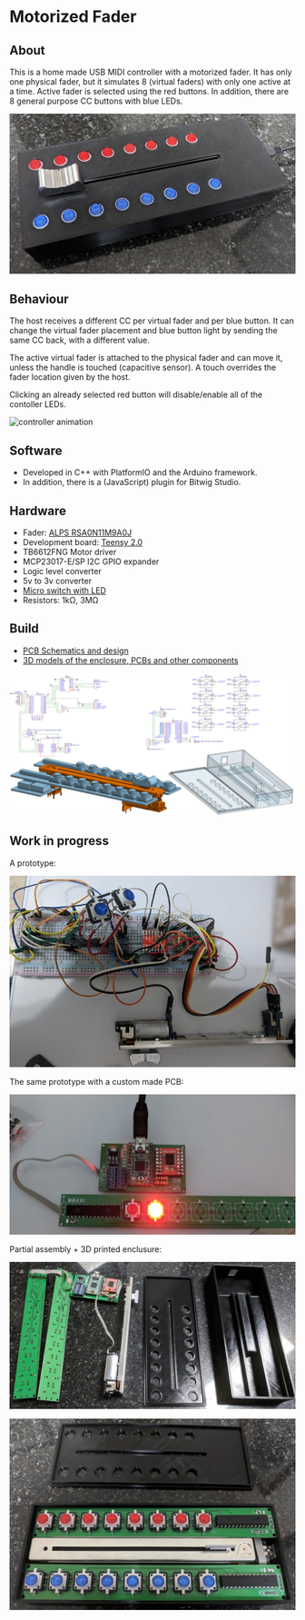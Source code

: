 Motorized Fader
===============

About
-----
This is a home made USB MIDI controller with a motorized fader.
It has only one physical fader, but it simulates 8 (virtual faders) with only one active at a time. Active fader is selected using the red buttons.
In addition, there are 8 general purpose CC buttons with blue LEDs.

![controller](img/ctl01.png)

Behaviour
---------
The host receives a different CC per virtual fader and per blue button. It can change the virtual fader placement and blue button light by sending the same CC back, with a different value.

The active virtual fader is attached to the physical fader and can move it, unless the handle is touched (capacitive sensor). A touch overrides the fader location given by the host.

Clicking an already selected red button will disable/enable all of the contoller LEDs.

![controller animation](img/ctl02.gif)

Software
--------
- Developed in C++ with PlatformIO and the Arduino framework.
- In addition, there is a (JavaScript) plugin for Bitwig Studio.

Hardware
--------
- Fader: [ALPS RSA0N11M9A0J](https://www.alps.com/prod/info/E/HTML/Potentiometer/SlidePotentiometers/RSN1M/RSA0N11M9A0J.html)
- Development board: [Teensy 2.0](https://www.pjrc.com/store/teensy.html)
- TB6612FNG Motor driver
- MCP23017-E/SP I2C GPIO expander
- Logic level converter
- 5v to 3v converter
- [Micro switch with LED](https://www.aliexpress.com/item/Free-shipping-50pcs-lot-size-12X12X7-3-push-button-Led-Tact-Switch-illuminated-switch/1428645429.html?spm=a2g0s.9042311.0.0.366c4c4dAUs27O)
- Resistors: 1kΩ, 3MΩ

Build
-----
- [PCB Schematics and design](https://easyeda.com/4stamz/Motorized-Fader)
- [3D models of the enclosure, PCBs and other components](https://cad.onshape.com/documents/8fca3ece89a1a691dc7b2f03/w/1110b660203dcd02d4d1f164/e/c94212ecd41983e09bee9d12)

![schemnatics](img/schem.png)

Work in progress
----------------
A prototype:

![wip01](img/wip01.png)

The same prototype with a custom made PCB:

![wip02](img/wip02.png)

Partial assembly + 3D printed enclusure:

![wip03](img/wip03.png)

![wip04](img/wip04.png)


